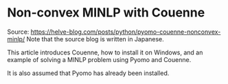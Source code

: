 # Non-convex MINLP with Couenne

Source: https://helve-blog.com/posts/python/pyomo-couenne-nonconvex-minlp/
Note that the source blog is written in Japanese.

This article introduces Couenne, how to install it on Windows, and an example of solving a MINLP problem using Pyomo and Couenne.

It is also assumed that Pyomo has already been installed.
